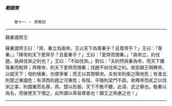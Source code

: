 

##### 戰國策
　　`卷十一 ‧ 齊策四`

* * *

蘇秦謂齊王

蘇秦謂齊王曰：「齊、秦立為兩帝，王以天下為尊秦乎？且尊齊乎？」王曰：「尊秦。」「釋帝則天下愛齊乎？且愛秦乎？」王曰：「愛齊而憎秦。」「兩帝立，約伐趙，孰與伐宋之利也？」王曰：「不如伐宋。」對曰：「夫約然與秦為帝，而天下獨尊秦而輕齊；齊釋帝，則天下愛齊而憎秦；伐趙不如伐宋之利。故臣願王明釋帝，以就天下；倍約儐秦，勿使爭重；而王以其間舉宋。夫有宋則衞之陽地危；有淮北則楚之東國危；有濟西則趙之河東危；有陰、平陵則梁門不啟。故釋帝而貳之以伐宋之事，則國重而名尊，燕、楚以形服，天下不敢不聽，此湯、武之舉也。敬秦以為名，而後使天下憎之，此所謂以卑易尊者也！願王之熟慮之也！」

* * *

